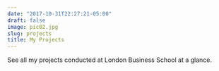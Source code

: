 ```yaml
---
date: "2017-10-31T22:27:21-05:00"
draft: false
image: pic02.jpg
slug: projects
title: My Projects
---
```


See all my projects conducted at London Business School at a glance.